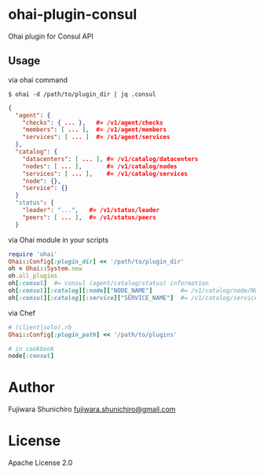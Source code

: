 ohai-plugin-consul
==================

Ohai plugin for Consul API

Usage
------

via ohai command

```
$ ohai -d /path/to/plugin_dir | jq .consul
```

```json
{
  "agent": {
    "checks": { ... },   #= /v1/agent/checks
    "members": [ ... ],  #= /v1/agent/members
    "services": [ ... ]  #= /v1/agent/services
  },
  "catalog": {
    "datacenters": [ ... ], #= /v1/catalog/datacenters
    "nodes": [ ... ],       #= /v1/catalog/nodes
    "services": [ ... ],    #= /v1/catalog/services
    "node": {},
    "service": {}
  }
  "status": {
    "leader": "...",   #= /v1/status/leader
    "peers": [ ... ],  #= /v1/status/peers
  }
```

via Ohai module in your scripts

```ruby
require 'ohai'
Ohai::Config[:plugin_dir] << '/path/to/plugin_dir'
oh = Ohai::System.new
oh.all_plugins
oh[:consul]  #= consul (agent/catalog/status) information
oh[:consul][:catalog][:node]["NODE_NAME"]        #= /v1/catalog/node/NODE_NAME
oh[:consul][:catalog][:service]["SERVICE_NAME"]  #= /v1/catalog/service/SERVICE_NAME
```

via Chef

```ruby
# (client|solo).rb
Ohai::Config[:plugin_path] << '/path/to/plugins'
```

```ruby
# in cookbook
node[:consul]
```

Author
======

Fujiwara Shunichiro <fujiwara.shunichiro@gmail.com>

License
=======

Apache License 2.0
